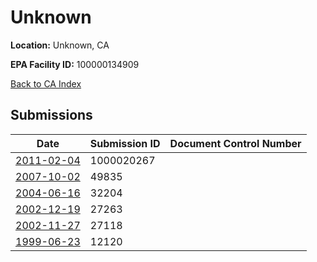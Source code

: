 # Unknown

**Location:** Unknown, CA

**EPA Facility ID:** 100000134909

[Back to CA Index](../../index.md)

## Submissions

| Date | Submission ID | Document Control Number |
|------|--------------|-------------------------|
| [2011-02-04](submissions/1000020267.md) | 1000020267 |  |
| [2007-10-02](submissions/49835.md) | 49835 |  |
| [2004-06-16](submissions/32204.md) | 32204 |  |
| [2002-12-19](submissions/27263.md) | 27263 |  |
| [2002-11-27](submissions/27118.md) | 27118 |  |
| [1999-06-23](submissions/12120.md) | 12120 |  |
